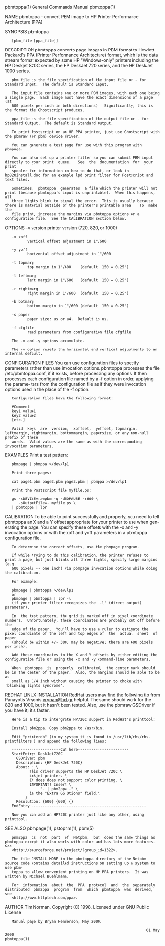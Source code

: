 pbmtoppa(1)                                                   General Commands Manual                                                  pbmtoppa(1)

NAME
       pbmtoppa - convert PBM image to HP Printer Performance Architecture (PPA)

SYNOPSIS
       pbmtoppa

       [pbm_file [ppa_file]]

DESCRIPTION
       pbmtoppa  converts  page  images in PBM format to Hewlett Packard's PPA (Printer Performance Architecture) format, which is the data stream
       format expected by some HP "Windows-only" printers including the HP Deskjet 820C series, the HP DeskJet 720 series, and the HP DeskJet 1000
       series.

       pbm_file is the file specification of the input file or - for Standard Input.  The default is Standard Input.

       The input file contains one or more PBM images, with each one being a single page.  Each image must have the exact dimensions of a page (at
       600 pixels per inch in both directions).  Significantly, this is the format the Ghostscript produces.

       ppa_file is the file specification of the output file or - for Standard Output.  The default is Standard Output.

       To print Postscript on an HP PPA printer, just use Ghostscript with the pbmraw (or pbm) device driver.

       You can generate a test page for use with this program with pbmpage.

       You can also set up a printer filter so you can submit PBM input directly to your print  queue.   See  the  documentation  for  your  print
       spooler for information on how to do that, or look in hp820install.doc for an example lpd print filter for Postscript and text files.

       Sometimes,  pbmtoppa  generates  a file which the printer will not print (because pbmtoppa's input is unprintable).  When this happens, all
       three lights blink to signal the error.  This is usually because there is material outside of the printer's printable area.   To  make  the
       file print, increase the margins via pbmtoppa options or a configuration file.  See the CALIBRATION section below.

OPTIONS
       -v version
              printer version (720, 820, or 1000)

       -x xoff
              vertical offset adjustment in 1"/600

       -y yoff
              horizontal offset adjustment in 1"/600

       -t topmarg
              top margin in 1"/600    (default: 150 = 0.25")

       -l leftmarg
              left margin in 1"/600   (default: 150 = 0.25")

       -r rightmarg
              right margin in 1"/600  (default: 150 = 0.25")

       -b botmarg
              bottom margin in 1"/600 (default: 150 = 0.25")

       -s paper
              paper size: us or a4.  Default is us.

       -f cfgfile
              read parameters from configuration file cfgfile

       The -x and -y options accumulate.

       The -v option resets the horizontal and vertical adjustments to an internal default.

CONFIGURATION FILES
       You  can use configuration files to specify parameters rather than use invocation options.  pbmtoppa processes the file /etc/pbmtoppa.conf,
       if it exists, before processing any options.  It then processes each configuration file named by a -f option in order, applying the parame‐
       ters from the configuration file as if they were invocation options used in the place of the -f option.

       Configuration files have the following format:

       #Comment
       key1 value1
       key2 value2
       [etc.]

       Valid  keys  are  version,  xoffset,  yoffset, topmargin, leftmargin, rightmargin, bottommargin, papersize, or any non-null prefix of these
       words.  Valid values are the same as with the corresponding invocation parameters.

EXAMPLES
       Print a test pattern:

       pbmpage | pbmppa >/dev/lp1

       Print three pages:

       cat page1.pbm page2.pbm page3.pbm | pbmppa >/dev/lp1

       Print the Postscript file myfile.ps:

       gs -sDEVICE=rawpbm -q -dNOPAUSE -r600 \
          -sOutputFile=- myfile.ps \
       | pbmtoppa | lpr

CALIBRATION
       To be able to print successfully and properly, you need to tell pbmtoppa an X and a Y offset appropriate for your printer to use when  gen‐
       erating  the  page.  You can specify these offsets with the -x and -y invocation options or with the xoff and yoff parameters in a pbmtoppa
       configuration file.

       To determine the correct offsets, use the pbmpage program.

       If while trying to do this calibration, the printer refuses to print a page, but just blinks all three lights, specify large margins  (e.g.
       600 pixels -- one inch) via pbmpage invocation options while doing the calibration.

       For example:

       pbmpage | pbmtoppa >/dev/lp1
       or
       pbmpage | pbmtoppa | lpr -l
       (if your printer filter recognizes the '-l' (direct output) parameter).

       In  the test pattern, the grid is marked off in pixel coordinate numbers.  Unfortunately, these coordinates are probably cut off before the
       edge of the paper.  You'll have to use a ruler to estimate the pixel coordinate of the left and top edges of  the  actual  sheet  of  paper
       (should be within +/- 300, may be negative; there are 600 pixels per inch).

       Add these coordinates to the X and Y offsets by either editing the configuration file or using the -x and -y command-line parameters.

       When  pbmtoppa  is  properly  calibrated,  the center mark should be in the center of the paper.  Also, the margins should be able to be as
       small as 1/4 inch without causing the printer to choke with 'blinking lights syndrome'.

REDHAT LINUX INSTALLATION
       RedHat users may find the following tip from Panayotis Vryonis <vrypan@hol.gr> helpful.  The same should work for the 820 and 1000, but  it
       hasn't been tested.  Also, use the pbmraw GSDriver if you have it; it's faster.

       Here is a tip to intergrate HP720C support in RedHat's printtool:

       Install pbm2ppa. Copy pbm2ppa to /usr/bin.

       Edit "printerdb" (in my system it is found in /usr/lib/rhs/rhs-printfilters ) and append the following lines:

       ----------------------Cut here-----------------------
       StartEntry: DeskJet720C
         GSDriver: pbm
         Description: {HP DeskJet 720C}
         About: { \
               This driver supports the HP DeskJet 720C \
               inkjet printer. \
               It does does not support color printing. \
               IMPORTANT! Insert \
                    "- | pbm2ppa -" \
               in the "Extra GS Otions" field.\
             }
         Resolution: {600} {600} {}
       EndEntry ----------------------------------------------------

       Now you can add an HP720C printer just like any other, using printtool.

SEE ALSO
       pbmpage(1), pstopnm(1), pbm(5)

       pnm2ppa  is  not  part  of  Netpbm,  but  does the same things as pbmtoppa except it also works with color and has lots more features.  See
       <http://sourceforge.net/project/?group_id=1322>.

       The file INSTALL-MORE in the pbmtoppa directory of the Netpbm source code contains detailed instructions on setting up a system to use pbm‐
       toppa to allow convenient printing on HP PPA printers.  It was written by Michael Buehlmann.

       For  information  about  the  PPA  protocol  and  the  separately  distributed  pbm2ppa  program  from  which  pbmtoppa  was  derived,  see
       <http://www.httptech.com/ppa>.

AUTHOR
       Tim Norman.  Copyright (C) 1998.  Licensed under GNU Public License

       Manual page by Bryan Henderson, May 2000.

                                                                    01 May 2000                                                        pbmtoppa(1)
